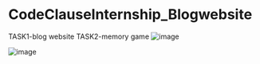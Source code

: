 # CodeClauseInternship_Blogwebsite
TASK1-blog website
TASK2-memory game
![image](https://github.com/diksha507/CodeClause-Web-development-internship-tasks-/assets/97748286/2f85fc0b-4b2c-404b-a29a-27a94507f212)

![image](https://github.com/diksha507/CodeClause-Web-development-internship-tasks-/assets/97748286/a87625c9-9589-4fc5-a111-9e8b0ab8c73b)
